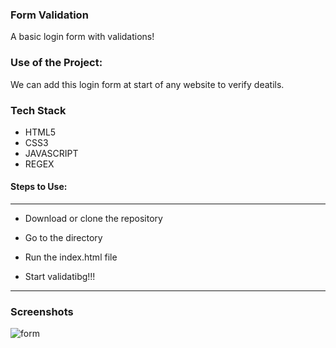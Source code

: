 ### Form Validation
A basic login form with validations!

### Use of the Project:
We can add this login form at start of any website to verify deatils.

### Tech Stack
* HTML5
* CSS3
* JAVASCRIPT
* REGEX

#### Steps to Use:

---

- Download or clone the repository


- Go to the directory
- Run the index.html file
- Start validatibg!!!

---

### Screenshots
![form](https://user-images.githubusercontent.com/69195262/124593414-3e738080-de7c-11eb-94d3-887d2aadaf2d.png)
